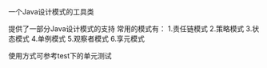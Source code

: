 一个Java设计模式的工具类

提供了一部分Java设计模式的支持
常用的模式有：
1.责任链模式
2.策略模式
3.状态模式
4.单例模式
5.观察者模式
6.享元模式

使用方式可参考test下的单元测试
